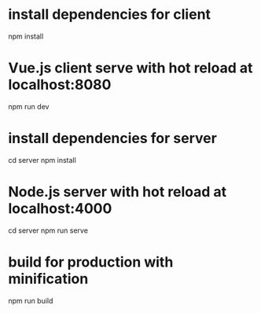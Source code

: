 # install dependencies for client
npm install

# Vue.js client serve with hot reload at localhost:8080
npm run dev

# install dependencies for server
cd server 
npm install

# Node.js server with hot reload at localhost:4000
cd server 
npm run serve

# build for production with minification
npm run build